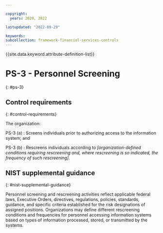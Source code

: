 ```yaml
---

copyright:
  years: 2020, 2022

lastupdated: "2022-09-29"

keywords: 
subcollection: framework-financial-services-controls
---
```


{{site.data.keyword.attribute-definition-list}}

               
# PS-3 - Personnel Screening
{: #ps-3}

## Control requirements
{: #control-requirements}

The organization:

PS-3 (a)
    : Screens individuals prior to authorizing access to the information system; and

PS-3 (b)
    : Rescreens individuals according to _[organization-defined conditions requiring rescreening and, where rescreening is so indicated, the frequency of such rescreening]_.

## NIST supplemental guidance
{: #nist-supplemental-guidance}

Personnel screening and rescreening activities reflect applicable federal laws, Executive Orders, directives, regulations, policies, standards, guidance, and specific criteria established for the risk designations of assigned positions. Organizations may define different rescreening conditions and frequencies for personnel accessing information systems based on types of information processed, stored, or transmitted by the systems.



